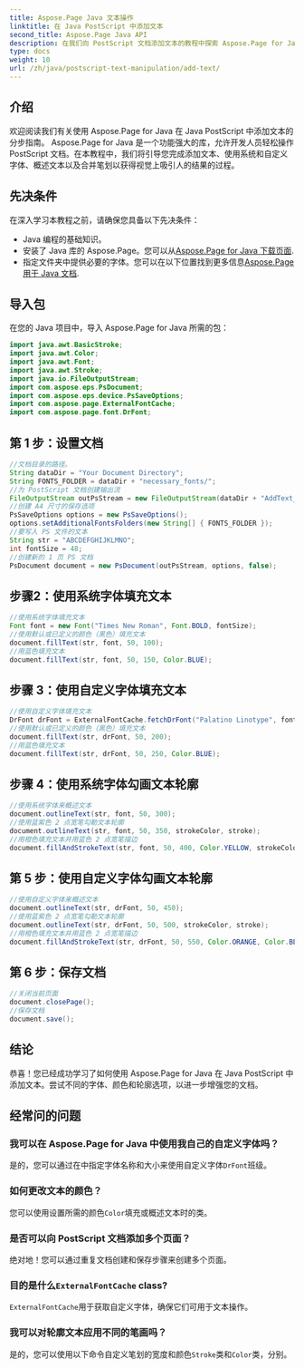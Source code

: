 ```yaml
---
title: Aspose.Page Java 文本操作
linktitle: 在 Java PostScript 中添加文本
second_title: Aspose.Page Java API
description: 在我们向 PostScript 文档添加文本的教程中探索 Aspose.Page for Java 的强大功能。学习轻松使用系统和自定义字体。
type: docs
weight: 10
url: /zh/java/postscript-text-manipulation/add-text/
---
```

## 介绍
欢迎阅读我们有关使用 Aspose.Page for Java 在 Java PostScript 中添加文本的分步指南。 Aspose.Page for Java 是一个功能强大的库，允许开发人员轻松操作 PostScript 文档。在本教程中，我们将引导您完成添加文本、使用系统和自定义字体、概述文本以及合并笔划以获得视觉上吸引人的结果的过程。
## 先决条件
在深入学习本教程之前，请确保您具备以下先决条件：
- Java 编程的基础知识。
- 安装了 Java 库的 Aspose.Page。您可以从[Aspose.Page for Java 下载页面](https://releases.aspose.com/page/java/).
- 指定文件夹中提供必要的字体。您可以在以下位置找到更多信息[Aspose.Page 用于 Java 文档](https://reference.aspose.com/page/java/).
## 导入包
在您的 Java 项目中，导入 Aspose.Page for Java 所需的包：
```java
import java.awt.BasicStroke;
import java.awt.Color;
import java.awt.Font;
import java.awt.Stroke;
import java.io.FileOutputStream;
import com.aspose.eps.PsDocument;
import com.aspose.eps.device.PsSaveOptions;
import com.aspose.page.ExternalFontCache;
import com.aspose.page.font.DrFont;
```
## 第 1 步：设置文档
```java
//文档目录的路径。
String dataDir = "Your Document Directory";
String FONTS_FOLDER = dataDir + "necessary_fonts/";
//为 PostScript 文档创建输出流
FileOutputStream outPsStream = new FileOutputStream(dataDir + "AddText_outPS.ps");
//创建 A4 尺寸的保存选项
PsSaveOptions options = new PsSaveOptions();
options.setAdditionalFontsFolders(new String[] { FONTS_FOLDER });
//要写入 PS 文件的文本
String str = "ABCDEFGHIJKLMNO";
int fontSize = 48;
//创建新的 1 页 PS 文档
PsDocument document = new PsDocument(outPsStream, options, false);
```
## 步骤2：使用系统字体填充文本
```java
//使用系统字体填充文本
Font font = new Font("Times New Roman", Font.BOLD, fontSize);
//使用默认或已定义的颜色（黑色）填充文本
document.fillText(str, font, 50, 100);
//用蓝色填充文本
document.fillText(str, font, 50, 150, Color.BLUE);
```
## 步骤 3：使用自定义字体填充文本
```java
//使用自定义字体填充文本
DrFont drFont = ExternalFontCache.fetchDrFont("Palatino Linotype", fontSize, Font.PLAIN);
//使用默认或已定义的颜色（黑色）填充文本
document.fillText(str, drFont, 50, 200);
//用蓝色填充文本
document.fillText(str, drFont, 50, 250, Color.BLUE);
```
## 步骤 4：使用系统字体勾画文本轮廓
```java
//使用系统字体来概述文本
document.outlineText(str, font, 50, 300);
//使用蓝紫色 2 点宽笔勾勒文本轮廓
document.outlineText(str, font, 50, 350, strokeColor, stroke);
//用橙色填充文本并用蓝色 2 点宽笔描边
document.fillAndStrokeText(str, font, 50, 400, Color.YELLOW, strokeColor, stroke);
```
## 第 5 步：使用自定义字体勾画文本轮廓
```java
//使用自定义字体来概述文本
document.outlineText(str, drFont, 50, 450);
//使用蓝紫色 2 点宽笔勾勒文本轮廓
document.outlineText(str, drFont, 50, 500, strokeColor, stroke);
//用橙色填充文本并用蓝色 2 点宽笔描边
document.fillAndStrokeText(str, drFont, 50, 550, Color.ORANGE, Color.BLUE, stroke);
```
## 第 6 步：保存文档
```java
//关闭当前页面
document.closePage();
//保存文档
document.save();
```
## 结论
恭喜！您已经成功学习了如何使用 Aspose.Page for Java 在 Java PostScript 中添加文本。尝试不同的字体、颜色和轮廓选项，以进一步增强您的文档。
## 经常问的问题
### 我可以在 Aspose.Page for Java 中使用我自己的自定义字体吗？
是的，您可以通过在中指定字体名称和大小来使用自定义字体`DrFont`班级。
### 如何更改文本的颜色？
您可以使用设置所需的颜色`Color`填充或概述文本时的类。
### 是否可以向 PostScript 文档添加多个页面？
绝对地！您可以通过重复文档创建和保存步骤来创建多个页面。
### 目的是什么`ExternalFontCache` class?
`ExternalFontCache`用于获取自定义字体，确保它们可用于文本操作。
### 我可以对轮廓文本应用不同的笔画吗？
是的，您可以使用以下命令自定义笔划的宽度和颜色`Stroke`类和`Color`类，分别。